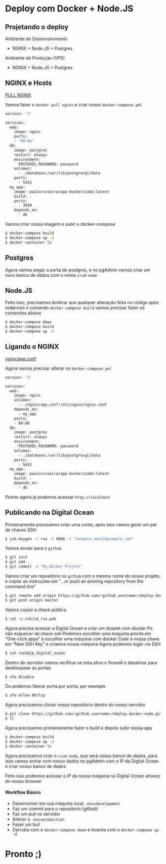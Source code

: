 # Deploy com Docker + Node.JS

## Projetando o deploy
Ambiente de Desenvolvimento
- NGINX + Node.JS + Postgres

Ambiente de Produção (VPS)
- NGINX + Node.JS + Postgres

## NGINX e Hosts
[PULL NGINX](https://hub.docker.com/_/nginx/)

Vamos fazer o `docker pull nginx` e criar nosso `docker-compose.yml`

```bash
version: '3'

services:
  web:
    image: nginx
    ports:
    - "80:80"
  db:
    image: postgres
    restart: always
    environment:
      POSTGRES_PASSWORD: password
    volumes:
      - ./database:/var/lib/postgresql/data
    ports:
      - 5432
  my_app:
    image: paulorcvieira/app-dockerizada:latest
    build: .
    ports:
      - 3030
    depends_on:
      - db
```

Vamos criar nossa imagem e subir o docker-compose

```bash
$ docker-compose build
$ docker-compose up -d
$ docker container ls
```

## Postgres

Agora vamos pegar a porta do postgres, e no pgAdmin vamos criar um novo banco de dados com o nome `crud-node`

## Node.JS

Feito isso, precisamos lembrar que qualquer alteração feita no código após rodarmos o comando `docker-compose build` vamos precisar fazer os comandos abaixo

```bash
$ docker-compose down
$ docker-compose build
$ docker-compose up -d
```

## Ligando o NGINX
[nginx/app.conf](https://gist.github.com/jacksonpires/1b688a57fee2eac8cc1a9)

Agora vamos precisar alterar no `docker-compose.yml`

```bash
version: '3'

services:
  web:
    image: nginx
    volumes:
      - ./nginx/app.conf:/etc/nginx/nginx.conf
    depends_on:
      - my_app
    ports:
    - 80:80
  db:
    image: postgres
    restart: always
    environment:
      POSTGRES_PASSWORD: password
    volumes:
      - ./database:/var/lib/postgresql/data
    ports:
      - 5432
  my_app:
    image: paulorcvieira/app-dockerizada:latest
    build: .
    depends_on:
      - db
```

Pronto agora já podemos acessar `http://localhost`


## Publicando na Digital Ocean

Primeiramente precisamos criar uma conta, após isso vamos gerar um par de chaves SSH

```bash
$ ssh-keygen -t rsa -b 4096 -C "exemple_email@exemple.com"
```

Vamos enviar para o `github`

```bash
$ git init
$ git add .
$ git commit -m "My Docker Project"
```

Vamos criar um repositório no `github` com o mesmo nome do nosso projeto, e copiar as instruções em "...or push an existing repository from the command line"

```bash
$ git remote add origin https://github.com/<github_username>/deploy-docker-node.git
$ git push origin master
```

Vamos copiar a chave pública

```bash
$ cat ~/.ssh/id_rsa.pub
```

Agora precisa acessar a Digital Ocean e criar um droplet com docker
Ps. não esquecer da chave ssh
Podemos escolher uma maquina pronta em "One-click apps" e escolher uma máquina com docker
Colar a nossa chave em "New SSH Key" e criamos nossa máquina
Agora podemos logar via SSH

```bash
$ ssh root@ip_digital_ocean
```

Dentro do servidor vamos verificar se esta ativo o firewall e desativar para desbloquear as portas

```bash
$ ufw disable
```

Ou podemos liberar porta por porta, por exemplo

```bash
$ ufw allow 80/tcp
```

Agora precisamos clonar nosso repositório dentro do nosso servidor

```bash
$ git clone https://github.com/<github_username>/deploy-docker-node.git
$ ll
```

Agora precisamos primeiramente fazer o build e depois subir nossa app

```bash
$ docker-compose build
$ docker-compose up -d
$ docker container ls
```

Agora precisamos criar o `crud-node`, que será nosso banco de dados, para isso vamos entrar com nosso dados no pgAdmin com o IP da Digital Ocean e criar nosso banco de dados

Feito isso podemos acessar o IP da nossa máquina na Digital Ocean atravez do nosso browser

#### Workflow Básico
- Desenvolver em sua máquina local `.env=development`
- Faz um commit para o repositório (github)
- Faz um pull no servidor
- Alterar o `.env=production`
- Fazer um buil
- Derruba com o `docker-compose down` e levanta com o `docker-compose up -d`

# Pronto ;)